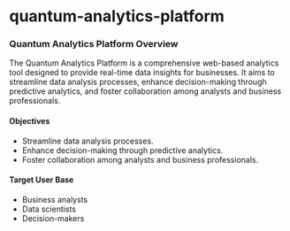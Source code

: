 # quantum-analytics-platform

### Quantum Analytics Platform Overview
The Quantum Analytics Platform is a comprehensive web-based analytics tool designed to provide real-time data insights for businesses. It aims to streamline data analysis processes, enhance decision-making through predictive analytics, and foster collaboration among analysts and business professionals.

#### Objectives
- Streamline data analysis processes.
- Enhance decision-making through predictive analytics.
- Foster collaboration among analysts and business professionals.

#### Target User Base
- Business analysts
- Data scientists
- Decision-makers
```

